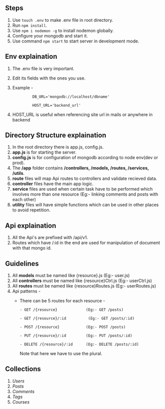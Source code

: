 ## Steps

 1. Use `touch .env` to make .env file in root directory.
 2. Run `npm install`.
 3. Use  `npm i nodemon -g` to install nodemon globally.
 4. Configure your mongodb and start it.
 5. Use command `npm start` to start server in development mode.


## Env explaination
 1. The .env file is very important.
 2. Edit its fields with the ones you use.
 3. Example -
        
        
                 DB_URL='mongodb://localhost/dbname'
                 
                 HOST_URL='backend_url'
                 
        
 4.   HOST_URL is useful when referencing site url in mails or anywhere in backend

## Directory Structure explaination
  1. In the root directory there is app.js, config.js.
  2. **app.js** is for starting the server.
  3. **config.js** is for configuration of mongodb according to node env(dev or prod).
  4. The **/app** folder contains **/controllers, /models, /routes, /services, /utils**.
  5. **route** files will map Api routes to controllers and validate recieved data.
  6. **controller** files have the main app logic.
  7. **service** files are used when certain task have to be performed which involves more than one resource (Eg:- linking comments and posts with each other)
  8. **utility** files will have simple functions which can be used in other places to avoid repetition. 

## Api explaination
  1. All the Api's are prefixed with /api/v1.
  2. Routes which have /:id in the end are used for manipulation of document with that mongo id.

## Guidelines
  1. All **models** must be named like {resource}.js (Eg:- user.js)
  2. All **controllers** must be named like {resource}Ctrl.js (Eg:- userCtrl.js)
  3. All **routes** must be named like {resource}Routes.js (Eg:- userRoutes.js)
  4. Api patterns -
      * There can be 5 routes for each resource - 
      
            - GET /{resource}             (Eg:- GET /posts)
            
            - GET /{resource}/:id          (Eg:- GET /posts/:id)
            
            - POST /{resource}            (Eg:- POST /posts)
            
            - PUT /{resource}/:id         (Eg:- PUT /posts/:id)
            
            - DELETE /{resource}/:id      (Eg:- DELETE /posts/:id)
            
          Note that here we have to use the plural.

## Collections 
  1. *Users*
  2. *Posts* 
  3. *Comments* 
  4. *Tags* 
  5. *Courses*  
